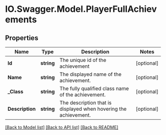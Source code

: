 # IO.Swagger.Model.PlayerFullAchievements
## Properties

Name | Type | Description | Notes
------------ | ------------- | ------------- | -------------
**Id** | **string** | The unique id of the achievement | [optional] 
**Name** | **string** | The displayed name of the achievement. | [optional] 
**_Class** | **string** | The fully qualified class name of the achievement. | [optional] 
**Description** | **string** | The description that is displayed when hovering the achievement. | [optional] 

[[Back to Model list]](../README.md#documentation-for-models) [[Back to API list]](../README.md#documentation-for-api-endpoints) [[Back to README]](../README.md)


